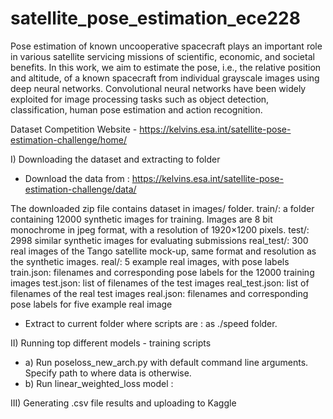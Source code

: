 # satellite_pose_estimation_ece228

Pose estimation of known uncooperative spacecraft plays an important role in various satellite servicing missions of scientific, economic, and societal benefits. In this work, we aim to estimate the pose, i.e., the relative position and altitude, of a known spacecraft from individual grayscale images using deep neural networks. Convolutional neural networks have been widely exploited for image processing tasks such as object detection, classification, human pose estimation and action recognition. 

Dataset Competition Website - https://kelvins.esa.int/satellite-pose-estimation-challenge/home/


I) Downloading the dataset and extracting to folder
- Download the data from : https://kelvins.esa.int/satellite-pose-estimation-challenge/data/ 

The downloaded zip file contains dataset in images/ folder. 
      train/: a folder containing 12000 synthetic images for training. Images are 8 bit monochrome in jpeg format, with a resolution of 1920×1200 pixels.
      test/: 2998 similar synthetic images for evaluating submissions
      real_test/: 300 real images of the Tango satellite mock-up, same format and resolution as the synthetic images.
      real/: 5 example real images, with pose labels
      train.json: filenames and corresponding pose labels for the 12000 training images
      test.json: list of filenames of the test images
      real_test.json: list of filenames of the real test images
      real.json: filenames and corresponding pose labels for five example real image
- Extract to current folder where scripts are : as ./speed folder.


II) Running top different models - training scripts 
- a) Run poseloss_new_arch.py with default command line arguments. Specify path to where data is otherwise.
- b) Run linear_weighted_loss model : <add>

III) Generating .csv file results and uploading to Kaggle 
